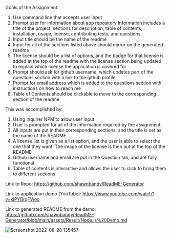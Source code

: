Goals of the Assignment:

1. Use command line that accepts user input
2. Prompt user for information about app repository 
    Information includes a title of the project, sections for description, table of contents, installation, usage, license, contributing tests, and questions
3. Input title should be the name of the readme
4. Input for all of the sections listed above should mirror on the generated readme
5. The license should be a list of options, and the badge for that license is added at the top of the readme with the license section being updated to explain which license the application is covered for 
6. Prompt should ask for github username, which updates part of the questions section with a link to the github profile 
7. Prompt for email address which is added to the questions section with instructions on how to reach me
8. Table of Contents should be clickable to move to the corresponding section of the readme

This was accomplished by: 
1. Using Inquirer NPM to allow user input
2. User is prompted for all of the information required by the assignment.
3. All inputs are put in their corresponding sections, and the title is set as the name of the README
4. A license list is given as a list option, and the user is able to select the one that they want. The image of the license is then put at the top of the README
5. Github username and email are put in the Question tab, and are fully functional
6. Table of contents is interactive and allows the user to click to bring them to different sections

Link to Repo: https://github.com/shawnbandy/ReadME-Generator

Link to application demo (YouTube): https://www.youtube.com/watch?v=kjPYBrqFWoo

Link to generated README from the demo: https://github.com/shawnbandy/ReadME-Generator/blob/main/assets/Result/Node.js%20Demo.md

![Screenshot 2022-08-28 135457](https://user-images.githubusercontent.com/105885313/187087980-c9a0f1c8-41d3-494d-addb-7c2163b1d55a.png)
